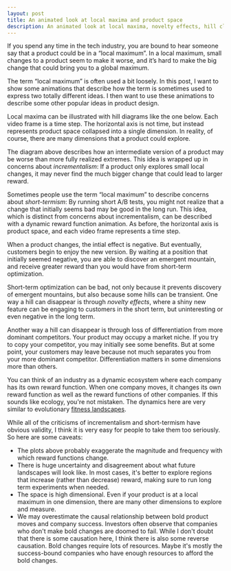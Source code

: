 ```yaml
---
layout: post
title: An animated look at local maxima and product space
description: An animated look at local maxima, novelty effects, hill climbing, and differentiation.
---
```


<meta charset="utf-8">

If you spend any time in the tech industry, you are bound to hear someone say that a product could be in a “local maximum”. In a local maximum, small changes to a product seem to make it worse, and it’s hard to make the big change that could bring you to a global maximum.

The term “local maximum” is often used a bit loosely. In this post, I want to show some animations that describe how the term is sometimes used to express two totally different ideas. I then want to use these animations to describe some other popular ideas in product design.

Local maxima can be illustrated with hill diagrams like the one below. Each video frame is a time step. The horizontal axis is not time, but instead represents product space collapsed into a single dimension. In reality, of course, there are many dimensions that a product could explore.

<div class="wrapper">
  <div class="inner" id="plot1"></div>
</div>

The diagram above describes how an intermediate version of a product may be worse than more fully realized extremes. This idea is wrapped up in concerns about *incrementalism*: If a product only explores small local changes, it may never find the much bigger change that could lead to larger reward.

Sometimes people use the term “local maximum” to describe concerns about *short-termism*: By running short A/B tests, you might not realize that a change that initially seems bad may be good in the long run. This idea, which is distinct from concerns about incrementalism, can be described with a dynamic reward function animation. As before, the horizontal axis is product space, and each video frame represents a time step.

<div class="wrapper">
  <div class="inner" id="plot2"></div>
</div>

When a product changes, the intial effect is negative. But eventually, customers begin to enjoy the new version. By waiting at a position that initially seemed negative, you are able to discover an emergent mountain, and receive greater reward than you would have from short-term optimization.

Short-term optimization can be bad, not only because it prevents discovery of emergent mountains, but also because some hills can be transient. One way a hill can disappear is through *novelty effects*, where a shiny new feature can be engaging to customers in the short term, but uninteresting or even negative in the long term.

<div class="wrapper">
  <div class="inner" id="plot3"></div>
</div>

Another way a hill can disappear is through loss of differentiation from more dominant competitors. Your product may occupy a market niche. If you try to copy your competitor, you may initially see some benefits. But at some point, your customers may leave because not much separates you from your more dominant competitor. Differentiation matters in some dimensions more than others.

<div class="wrapper">
  <span id="plot4"></span>
  <span id="plot5"></span>
</div>

You can think of an industry as a dynamic ecosystem where each company has its own reward function. When one company moves, it changes its own reward function as well as the reward functions of other companies. If this sounds like ecology, you're not mistaken. The dynamics here are very similar to evolutionary [fitness landscapes](http://www.randalolson.com/2014/04/17/visualizing-evolution-in-action-dynamic-fitness-landscapes/).

While all of the criticisms of incrementalism and short-termism have obvious validity, I think it is very easy for people to take them too seriously. So here are some caveats:

- The plots above probably exaggerate the magnitude and frequency with which reward functions change.
- There is huge uncertainty and disagreement about what future landscapes will look like. In most cases, it's better to explore regions that increase (rather than decrease) reward, making sure to run long term experiments when needed.
- The space is high dimensional. Even if your product is at a local maximum in one dimension, there are many other dimensions to explore and measure.
- We may overestimate the causal relationship between bold product moves and company success. Investors often observe that companies who don't make bold changes are doomed to fail. While I don't doubt that there is some causation here, I think there is also some reverse causation. Bold changes require lots of resources. Maybe it's mostly the success-bound companies who have enough resources to afford the bold changes.

<style>

circle {
  stroke: #fff;
  stroke-width: 1.5px;
}

circle.you {
  fill: #ED2685;
}

circle.competitor {
  fill: #3AC3F2;
}

.background {
  fill: #e7e7e7;
}

.axis path,
.axis line {
  fill: none;
  stroke: #fff;
  shape-rendering: crispEdges;
}

.axis .tick:nth-child(2n) {
  stroke-opacity: 0.5;
}

.axis text {
  font: 12px sans-serif;
}

.line path {
  fill: none;
  stroke: #000;
  stroke-width: 2px;
  stroke-linecap: round;
  stroke-linejoin: round;
}

}

</style>

<script src="//d3js.org/d3.v3.min.js"></script>

<!-- I think Markdown doesn't like two script tags in a row -->
<div></div>

<script>





function makeObjectiveGraph(id, get_dot_x, objective, title, is_dynamic, company) {

  // Dot radius
  var r = 11;

  var margin = {top: 20, right: 20, bottom: 20, left: 20},
      width = 270 - margin.left - margin.right,
      height = 270 - margin.top - margin.bottom;

  var tickFormat = d3.format(".1f");

  var y = d3.scale.linear()
      .domain([0, 1])
      .range([height, 0]);

  var yAxis = d3.svg.axis()
      .scale(y)
      .orient("left")
      .tickSize(-width)
      .tickFormat(function(d, i) { return i & 1 ? null : tickFormat(d); })
      .tickPadding(8);

  var x = d3.scale.linear()
      .domain([0, 1])
      .range([0, width]);

  var xAxis = d3.svg.axis()
      .scale(x)
      .orient("bottom")
      .tickSize(-height)
      .tickFormat(function(d, i) { return i & 1 ? null : tickFormat(d); })
      .tickPadding(8);

  var path = d3.svg.line();

  var svg = d3.select("#" + id).append("svg")
      .attr("width", width + margin.left + margin.right)
      .attr("height", height + margin.top + margin.bottom)
    .append("g")
      .attr("transform", "translate(" + margin.left + "," + margin.top + ")");

  svg.append("rect")
      .attr("class", "background")
      .attr("width", width)
      .attr("height", height);

  var line = svg.append("g")
      .attr("class", "line")
    .append("path");

  var dot = svg.append("circle")
      .attr("r", r-1)
      .attr("class", company);

  // For X- and Y- labels.
  if (company == "competitor"){
    var prefix = "Competitor ";
  } else {
    var prefix = "";
  }

  // Title
  svg.append("text")
      .attr("class", "x label")
      .attr("text-anchor", "middle")
      .attr("x", width/2)
      .attr("y", -8)
      .style("font-size", "14px")
      .style("font-weight", "bold")
      .text(title);

  // X-Label
  svg.append("text")
      .attr("class", "x label")
      .attr("text-anchor", "middle")
      .attr("x", width/2)
      .attr("y", height + 14)
      .style("font-size", "12px")
      .text(prefix + "Product Space");

  // Y-Label
  svg.append("text")
      .attr("class", "y label")
      .attr("text-anchor", "middle")
      .attr("x", -width/2)
      .attr("y", -14)
      .attr("dy", ".75em")
      .attr("transform", "rotate(-90)")
      .style("font-size", "12px")
      .text(prefix + "Reward");


  if (!is_dynamic){
    line.attr("d", path(d3.range(0, 1, .002).concat(1).map(function(xo) {
      return [x(xo), y(objective(xo))];
    })));
  }


  // Provide pixel coordinates of small segment of curve.
  // Returns pixel coordinates just above segment.
  function get_adjusted_dot_coords(start_x, start_y, end_x, end_y) {
    var center_x = (start_x + end_x) / 2;
    var center_y = (start_y + end_y) / 2;
    var rise = (end_y - start_y);
    var run = (end_x - start_x);
    var k = Math.sqrt(Math.pow(r, 2)/(Math.pow(run, 2) + Math.pow(rise, 2)));
    var dx = k * rise;
    var dy = k * run;

    return [center_x + dx, center_y - dy]

  };

  // Functions x and y return pixel units.
  // Var xo is in graph coordinates from 0 to 1.
  // Var t is from 0 to 1.
  d3.timer(function(elapsed) {
    var t = (elapsed % 3000) / 3000; // will range from 0 to 1.
    var dot_xo = get_dot_x(t) // make this a function

    if (is_dynamic) {

      dot_coords = get_adjusted_dot_coords(
                                           x(dot_xo-.001),
                                           y(objective(t, dot_xo-.001)),
                                           x(dot_xo+.001),
                                           y(objective(t, dot_xo+.001))
                                           );

      // dot_coords = [x(dot_xo), y(objective(t, dot_xo))]

      dot.attr("cx", dot_coords[0]).attr("cy", dot_coords[1]);

      // dot.attr("cx", x(t)).attr("cy", y(objective(t, t))-12); // The 12 is in pixel world. Subtracting because pixel 0 is at top.

      line.attr("d", path(d3.range(0, 1, .002).concat(1).map(function(xo) {
        return [x(xo), y(objective(t, xo))];
      })));
    } else {

      dot_coords = get_adjusted_dot_coords(x(dot_xo-.001), y(objective(dot_xo-.001)), x(dot_xo+.001), y(objective(dot_xo+.001)))
      dot.attr("cx", dot_coords[0]).attr("cy", dot_coords[1]);
    }


  });

  d3.select(self.frameElement).style("height", height + margin.top + margin.bottom + "px");
}

var left_pos  = 0.20;
var mid_pos   = 0.50;
var right_pos = 0.80;
var mu = 0.25


// Provides soft trajectory, given starting and stopping times and locations.
// Generally the first agrument will be time t, but using x
// internally here so I can think about the functions visually.
var soft_motion = function(x, start_x, start_y, end_x, end_y) {
  var period = 2 * (end_x - start_x);
  var scale = (end_y - start_y)/2;
  var intercept = start_y + scale;

  if (x < start_x) { return start_y } else
  if (x < end_x) { return -scale * Math.cos(2*Math.PI/period * (x-start_x)) + intercept} else
  return end_y
};

// The horizontal position of your dot
var get_dot_x = function(t) {
  return soft_motion(t, .2, .2, .8, .8)
};

// The horizontal position of your competitor's dot
var get_competitor_dot_x = function(t) {
  return 0.8;
};

// Gaussian function. For dynamics, call repeatedly with different scale values.
function gauss(x, scale, mu, sig) {
  var coef = scale / (sig* Math.sqrt(2 * Math.PI));
  var numer = Math.pow((x-mu), 2)
  var denom = 2*Math.pow(sig, 2)
  return coef * Math.exp(-numer/denom);
};


var objective1 = function(x){
  var left_scale = 0.2;
  var right_scale = 0.3;
  var sd = 0.2
  return gauss(x, left_scale, left_pos, sd) + gauss(x, right_scale, right_pos, sd)
}

makeObjectiveGraph("plot1", get_dot_x, objective1, "Local and global maxima", false, "you")


var objective2 = function(t, x){
  var left_scale  = soft_motion(t, 0.6, 0.2, 0.95, 0.15);
  var right_scale = soft_motion(t, 0.6, 0.0, 0.95, 0.3);
  var sd = 0.2

  return gauss(x, left_scale, left_pos, sd) + gauss(x, right_scale, right_pos, sd)
};

makeObjectiveGraph("plot2", get_dot_x, objective2, "Dynamic maxima", true, "you")


var objective3 = function(t, x){
  var left_scale  = soft_motion(t, 0.6, 0.15, 0.95, 0.15);
  var right_scale = soft_motion(t, 0.6, 0.30, 0.95, 0.15);

  return gauss(x, left_scale, left_pos, .25) + gauss(x, right_scale, right_pos, .3)
};

makeObjectiveGraph("plot3", get_dot_x, objective3, "Novelty effects", true, "you")

var objective4 = function(t, x){
  var left_scale  = soft_motion(t, 0.6, 0.15, 0.95, 0.15);
  var right_scale = soft_motion(t, 0.6, 0.30, 0.95, 0.15);

  return gauss(x, left_scale, left_pos, .25) + gauss(x, right_scale, right_pos, .3)
};

makeObjectiveGraph("plot4", get_dot_x, objective4, "Losing differentiation", true, "you")

// Competitor
var objective5 = function(t, x){
  var left_scale  = soft_motion(t, 0.6, 0.05, 0.95, 0.07);
  var right_scale = soft_motion(t, 0.6, 0.4,  0.95, 0.50);

  return gauss(x, left_scale, left_pos, .15) + gauss(x, right_scale, right_pos, .3)
};

makeObjectiveGraph("plot5", get_competitor_dot_x, objective5, "Dominant competitor wins", true, "competitor")


</script>
